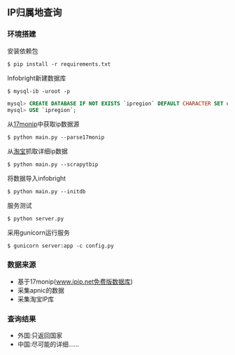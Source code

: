 ## IP归属地查询

### 环境搭建 

安装依赖包

    $ pip install -r requirements.txt 

Infobright新建数据库

    $ mysql-ib -uroot -p

```sql
mysql> CREATE DATABASE IF NOT EXISTS `ipregion` DEFAULT CHARACTER SET utf8 COLLATE utf8_unicode_ci;
mysql> USE `ipregion`;
```

从[17monip](http://www.ipip.net)中获取ip数据源

    $ python main.py --parse17monip

从[淘宝](http://ip.taobao.com)抓取详细ip数据

    $ python main.py --scrapytbip

将数据导入infobright

    $ python main.py --initdb 

服务测试

    $ python server.py

采用gunicorn运行服务

    $ gunicorn server:app -c config.py

### 数据来源

* 基于17monip(www.ipip.net免费版数据库)
* 采集apnic的数据
* 采集淘宝IP库

### 查询结果

* 外国:只返回国家
* 中国:尽可能的详细......

